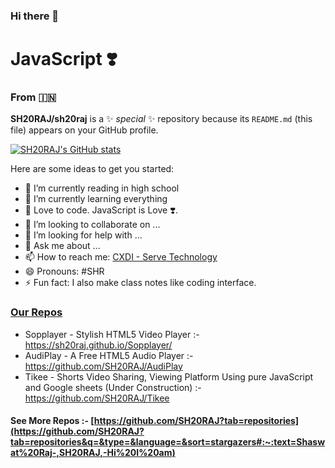 ### Hi there 👋

# JavaScript ❣️
### From 🇮🇳

**SH20RAJ/sh20raj** is a ✨ _special_ ✨ repository because its `README.md` (this file) appears on your GitHub profile.

[![SH20RAJ's GitHub stats](https://github-readme-stats.vercel.app/api?username=sh20raj)](https://github.com/sh20raj)


Here are some ideas to get you started:

- 🔭 I’m currently reading in high school
- 🌱 I’m currently learning everything
- 💞 Love to code. JavaScript is Love ❣️.
- 👯 I’m looking to collaborate on ...
- 🤔 I’m looking for help with ...
- 💬 Ask me about ...
- 📫 How to reach me: [CXDI - Serve Technology](https://www.google.com/search?q=cxdi+serve+technology&oq=cxdi&aqs=chrome.2.69i57j0i10i512j0i512l4j0i10i512j69i61.3616j0j7&sourceid=chrome&ie=UTF-8#:~:text=https%3A//codexdindia.blogspot.com)
- 😄 Pronouns: #SHR
- ⚡ Fun fact: I also make class notes like coding interface. 

### [Our Repos](https://github.com/SH20RAJ?tab=repositories&q=&type=&language=&sort=stargazers)
- Sopplayer - Stylish HTML5 Video Player :- https://sh20raj.github.io/Sopplayer/
- AudiPlay - A Free HTML5 Audio Player :- https://github.com/SH20RAJ/AudiPlay
- Tikee - Shorts Video Sharing, Viewing Platform Using pure JavaScript and Google sheets (Under Construction) :- https://github.com/SH20RAJ/Tikee



#### See More Repos :- [https://github.com/SH20RAJ?tab=repositories](https://github.com/SH20RAJ?tab=repositories&q=&type=&language=&sort=stargazers#:~:text=Shaswat%20Raj-,SH20RAJ,-Hi%20I%20am)
